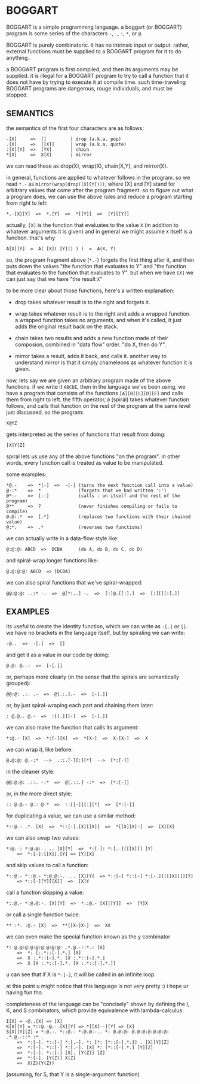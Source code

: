 # BOGGART

BOGGART is a simple programming language. a boggart (or BOGGART) program
is some series of the characters `-`, `.`, `:`, `*`, or `@`.

BOGGART is purely combinatoric. it has no intrinsic input or output.
rather, external functions must be supplied to a BOGGART program for
it to do anything.

a BOGGART program is first compiled, and then its arguments may be supplied.
it is illegal for a BOGGART program to try to call a function that it does
not have by trying to execute it at compile time. such time-traveling BOGGART
programs are dangerous, rouge individuals, and must be stopped.

## SEMANTICS

the semantics of the first four characters are as follows:
```
-[X]     =>  []         | drop (a.k.a. pop)
.[X]     =>  [[X]]      | wrap (a.k.a. quote)
:[X][Y]  =>  [YX]       | chain
*[X]     =>  X[X]       | mirror
```
we can read these as drop(X), wrap(X), chain(X,Y), and mirror(X).

in general, functions are applied to whatever follows in the program.
so we read `*.-` as `mirror(wrap(drop([X][Y])))`, where [X] and [Y]
stand for arbitrary values that come after the program fragment.
so to figure out what a program does, we can use the above rules and
reduce a program starting from right to left:
```
*.-[X][Y]  =>  *.[Y]  =>  *[[Y]]  =>  [Y][[Y]]
```

actually, `[X]` is the function that evaluates to the value `X`
(in addition to whatever arguments it is given) and in general
we might assume `X` itself is a function.  that's why
```
A[X][Y]  =  A( [X]( [Y]() ) )  =  A(X, Y)
```

so, the program fragment above (`*.-`) forgets the first thing after it,
and then puts down the values "the function that evaluates to Y" and
"the function that evaluates to the function that evaluates to Y".
but when we have `[X]` we can just say that we have "the result `X`"

to be more clear about those functions, here's a written explanation:

- drop takes whatever result is to the right and forgets it.

- wrap takes whatever result is to the right and adds a wrapped function.
    a wrapped function takes no arguments, and when it's called, it
    just adds the original result back on the stack.

- chain takes two results and adds a new function made of their composion,
    combined in "data flow" order. "do X, then do Y".

- mirror takes a result, adds it back, and calls it. another way to understand
    mirror is that it simply chameleons as whatever function it is given.

now, lets say we are given an arbitrary program made of the above functions.
if we write it `ABCDE`, then in the language we've been using, we have a program
that consists of the functions `[A][B][C][D][E]` and calls them from right to
left. the fifth operator, `@` (spiral) takes whatever function follows, and calls that
function on the rest of the program at the same level just discussed. so the program:
```
X@YZ
```
gets interpreted as the series of functions that result from doing:
```
[X]Y[Z]
```

spiral lets us use any of the above functions "on the program". in other words, every
function call is treated as value to be manipulated.

some examples:
```
*@.-    =>  *[-]  =>  -[-] (turns the next function call into a value)
@-:*    =>  *              (forgets that we had written ':')
@*:-    =>  [-:]           (calls : on itself and the rest of the program)
@**     =>  ?              (never finishes compiling or fails to compile)
@.@:.*  =>  [.*]           (replaces two functions with their chained value)
@:*.    =>  .*             (reverses two functions)
```

we can actually write in a data-flow style like:
```
@:@:@: ABCD  =>  DCBA      (do A, do B, do C, do D)
```
and spiral-wrap longer functions like:
```
@.@:@:@: ABCD  => [DCBA]
```

we can also spiral functions that we've spiral-wrapped:
```
@@:@:@: ..:* -.  =>  @[*:..] -.  =>  [:]@.[[:].]  =>  [:][[[:].]]
```

## EXAMPLES

its useful to create the identity function, which we can write as `-[.]` or `[]`.
we have no brackets in the language itself, but by spiraling we can write:
```
-@..  =>  -[.]  =>  []
```
and get it as a value in our code by doing:
```
@.@: @..-  =>  [-[.]]
```
or, perhaps more clearly (in the sense that the spirals are semantically grouped):
```
@@:@: .:. .-  =>  @[.:.].-  =>  [-[.]]
```
or, by just spiral-wraping each part and chaining them later:
```
: @.@.. @.-  =>  :[[.]][-]  =>  [-[.]]
```

we can also make the function that calls its argument:
```
*:@.- [X]  =>  *:[-][X]  =>  *[X-]  =>  X-[X-]  =>  X
```
we can wrap it, like before:
```
@.@:@: @.-:*  -->  .::.[-][:][*]  -->  [*:[-]]
```
in the cleaner style:
```
@@:@:@: .::. -:*  =>  @[.::.] -:*  =>  [*:[-]]
```
or, in the more direct style:
```
:: @.@.- @.: @.*  =>  ::[[-]][:][*]  =>  [*:[-]]
```

for duplicating a value, we can use a similar method:
```
*::@.- .*. [X]  =>  *::[-].[X][[X]]  =>  *[[X][X]-]  =>  [X][X]
```

we can also swap two values:
```
*:@.-: *:@.@:-. .. [X][Y]  =>  *:[-]: *:[.-][[[X]]] [Y]
    =>  *:[-]:[[X]].[Y] => [Y][X]
```

and skip values to call a function:
```
*::@.- *::@.- *:@.@:-. ... [X][Y]  => *::[-] *::[-] *:[-.][[[[X]]]][Y]
    => *::[-][Y][[X]]  =>  [X]Y
```

call a function skipping a value:
```
*::@.- *:@.@:-. [X][Y]  =>  *::@.- [X][[Y]]  =>  [Y]X
```

or call a single function twice:
```
** :*. :@.- [X]  =>  **[[X-]X-]  =>  XX
```

we can even make the special function known as the y combinator
```
*: @.@:@:@:@:@:@:@:@: .*.@.-::*.: [X]
    =>  *: [:.*::[-].*.] [X]
    =>  X :.*::[-].*. [X :.*::[-].*.]
    =>  X [X :.*::[-].*. [X :.*::[-].*.]]
```
u can see that if X is `*:[-]`, it will be called in an infinite loop.

at this point u might notice that this language is not very pretty :)
i hope ur having fun tho.

completeness of the language can be "concisely" shown by defining
the I, K, and S combinators, which provide equivalence with lambda-calculus:
```
I[X] = -@..[X] => [X]
K[X][Y] = *::@.-@.-.[X][Y] => *[[X]--][Y] => [X]
S[X][Y][Z] = *:@.-. *::@.- *:@.@:-.. *: @.@:@: @.@:@:@:@:@:@: .*.@.-::* :* .
    =>  *:[-]. *::[-] *:[.-]. *: [*: [*::[-].*.]] . [X][Y][Z]
    =>  *:[-]. *::[-] *:[.-]. [X] *: [*::[-].*.] [Y][Z]
    =>  *:[-]. *::[-] [X]. [Y(Z)] [Z]
    =>  *:[-]. [Y(Z)] X[Z]
    =>  X(Z)(Y(Z))
```
(assuming, for S, that Y is a single-argument function)
